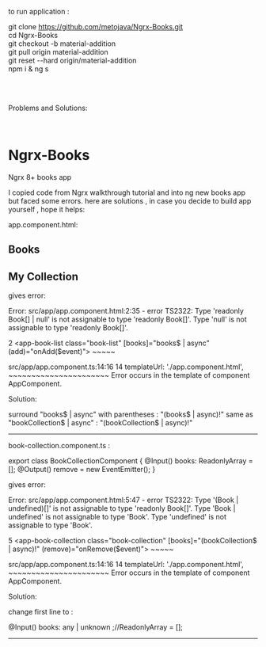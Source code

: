 
to run application :

git clone https://github.com/metojava/Ngrx-Books.git <br />
cd Ngrx-Books <br />
git checkout -b material-addition <br />
git pull origin  material-addition <br />
git reset --hard origin/material-addition <br />
npm i & ng s

 <br />
  <br />
  

Problems and Solutions:

 <br />

# Ngrx-Books
Ngrx 8+ books app

I copied code from Ngrx walkthrough tutorial and into  ng new books app
but faced some errors.
here are solutions , in case you decide to build app yourself , hope it helps:


app.component.html:

<h2>Books</h2>
<app-book-list class="book-list" [books]="books$ | async" (add)="onAdd($event)"></app-book-list>

<h2>My Collection</h2>
<app-book-collection class="book-collection" [books]="bookCollection$ | async" (remove)="onRemove($event)">
</app-book-collection>


gives error:

Error: src/app/app.component.html:2:35 - error TS2322: Type 'readonly Book[] | null' is not assignable to type 'readonly Book[]'.
  Type 'null' is not assignable to type 'readonly Book[]'.

2 <app-book-list class="book-list" [books]="books$ | async" (add)="onAdd($event)"></app-book-list>
                                    ~~~~~

  src/app/app.component.ts:14:16
    14   templateUrl: './app.component.html',
                      ~~~~~~~~~~~~~~~~~~~~~~
    Error occurs in the template of component AppComponent.
	
	
	
Solution:

surround "books$ | async" with parentheses : "(books$ | async)!"
same as "bookCollection$ | async" :  "(bookCollection$ | async)!"



-----------------


book-collection.component.ts :

export class BookCollectionComponent {
  @Input() books: ReadonlyArray<Book> = [];
  @Output() remove = new EventEmitter<string>();
}

gives error:


Error: src/app/app.component.html:5:47 - error TS2322: Type '(Book | undefined)[]' is not assignable to type 'readonly Book[]'.
  Type 'Book | undefined' is not assignable to type 'Book'.
    Type 'undefined' is not assignable to type 'Book'.

5 <app-book-collection class="book-collection" [books]="(bookCollection$ | async)!" (remove)="onRemove($event)">
                                                ~~~~~

  src/app/app.component.ts:14:16
    14   templateUrl: './app.component.html',
                      ~~~~~~~~~~~~~~~~~~~~~~
    Error occurs in the template of component AppComponent.
	
	

	
Solution:

change first line to :

 @Input() books: any | unknown ;//ReadonlyArray<Book> = [];
 
 
 
---
